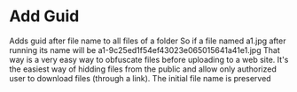 # Add Guid
 Adds guid after file name to all files of a folder
 So if a file named a1.jpg after running its name will be a1-9c25ed1f54ef43023e065015641a41e1.jpg
That way is a very easy way to obfuscate files before uploading to a web site.
It's the easiest way of hidding files from the public and allow only authorized user to download files (through a link).
The initial file name is preserved